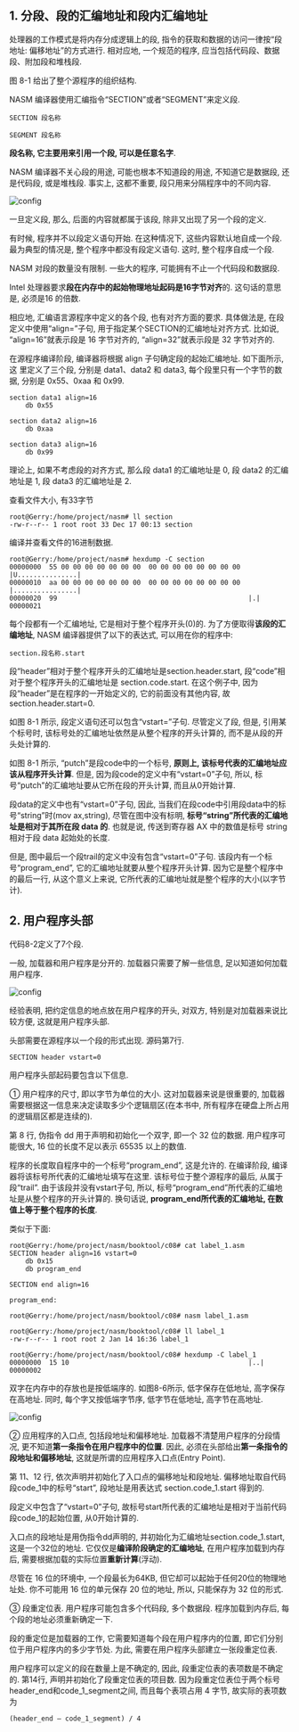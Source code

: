 ## 1. 分段、段的汇编地址和段内汇编地址

处理器的工作模式是将内存分成逻辑上的段, 指令的获取和数据的访问一律按“段地址: 偏移地址”的方式进行. 相对应地, 一个规范的程序, 应当包括代码段、数据段、附加段和堆栈段. 

图 8-1 给出了整个源程序的组织结构. 

NASM 编译器使用汇编指令“SECTION”或者“SEGMENT”来定义段. 

```
SECTION 段名称
```

```
SEGMENT 段名称
```

**段名称, 它主要用来引用一个段, 可以是任意名字**. 

NASM 编译器不关心段的用途, 可能也根本不知道段的用途, 不知道它是数据段, 还是代码段, 或是堆栈段. 事实上, 这都不重要, 段只用来分隔程序中的不同内容. 

![config](images/1.png)

一旦定义段, 那么, 后面的内容就都属于该段, 除非又出现了另一个段的定义. 

有时候, 程序并不以段定义语句开始. 在这种情况下, 这些内容默认地自成一个段. 最为典型的情况是, 整个程序中都没有段定义语句. 这时, 整个程序自成一个段. 

NASM 对段的数量没有限制. 一些大的程序, 可能拥有不止一个代码段和数据段. 

Intel 处理器要求**段在内存中的起始物理地址起码是16字节对齐**的. 这句话的意思是, 必须是16 的倍数. 

相应地, 汇编语言源程序中定义的各个段, 也有对齐方面的要求. 具体做法是, 在段定义中使用“align=”子句, 用于指定某个SECTION的汇编地址对齐方式. 比如说, “align=16”就表示段是 16 字节对齐的, “align=32”就表示段是 32 字节对齐的. 

在源程序编译阶段, 编译器将根据 align 子句确定段的起始汇编地址. 如下面所示, 这
里定义了三个段, 分别是 data1、data2 和 data3, 每个段里只有一个字节的数据, 分别是 0x55、0xaa 和 0x99. 

```
section data1 align=16
    db 0x55
    
section data2 align=16
    db 0xaa

section data3 align=16
    db 0x99
```

理论上, 如果不考虑段的对齐方式, 那么段 data1 的汇编地址是 0, 段 data2 的汇编地址是 1, 段 data3 的汇编地址是 2. 

查看文件大小, 有33字节

```
root@Gerry:/home/project/nasm# ll section
-rw-r--r-- 1 root root 33 Dec 17 00:13 section
```

编译并查看文件的16进制数据. 

```
root@Gerry:/home/project/nasm# hexdump -C section
00000000  55 00 00 00 00 00 00 00  00 00 00 00 00 00 00 00  |U...............|
00000010  aa 00 00 00 00 00 00 00  00 00 00 00 00 00 00 00  |................|
00000020  99                                                |.|
00000021
```

每个段都有一个汇编地址, 它是相对于整个程序开头(0)的. 为了方便取得**该段的汇编地址**, NASM 编译器提供了以下的表达式, 可以用在你的程序中: 

```
section.段名称.start
```

段“header”相对于整个程序开头的汇编地址是section.header.start, 段“code”相对于整个程序开头的汇编地址是 section.code.start. 在这个例子中, 因为段“header”是在程序的一开始定义的, 它的前面没有其他内容, 故 section.header.start=0. 

如图 8-1 所示, 段定义语句还可以包含“vstart=”子句. 尽管定义了段, 但是, 引用某个标号时, 该标号处的汇编地址依然是从整个程序的开头计算的, 而不是从段的开头处计算的. 

如图 8-1 所示, “putch”是段code中的一个标号, **原则上, 该标号代表的汇编地址应该从程序开头计算**. 但是, 因为段code的定义中有“vstart=0”子句, 所以, 标号“putch”的汇编地址要从它所在段的开头计算, 而且从0开始计算. 

段data的定义中也有“vstart=0”子句, 因此, 当我们在段code中引用段data中的标号“string”时(mov ax,string), 尽管在图中没有标明, **标号“string”所代表的汇编地址是相对于其所在段 data 的**. 也就是说, 传送到寄存器 AX 中的数值是标号 string 相对于段 data 起始处的长度. 

但是, 图中最后一个段trail的定义中没有包含“vstart=0”子句. 该段内有一个标号“program_end”, 它的汇编地址就要从整个程序开头计算. 因为它是整个程序中的最后一行, 从这个意义上来说, 它所代表的汇编地址就是整个程序的大小(以字节计). 

## 2. 用户程序头部

代码8-2定义了7个段. 

一般, 加载器和用户程序是分开的. 加载器只需要了解一些信息, 足以知道如何加载用户程序. 

![config](images/2.png)

经验表明, 把约定信息的地点放在用户程序的开头, 对双方, 特别是对加载器来说比较方便, 这就是用户程序头部. 

头部需要在源程序以一个段的形式出现. 源码第7行. 

```
SECTION header vstart=0
```

用户程序头部起码要包含以下信息. 

① 用户程序的尺寸, 即以字节为单位的大小. 这对加载器来说是很重要的, 加载器需要根据这一信息来决定读取多少个逻辑扇区(在本书中, 所有程序在硬盘上所占用的逻辑扇区都是连续的). 

第 8 行, 伪指令 dd 用于声明和初始化一个双字, 即一个 32 位的数据. 用户程序可能很大, 16 位的长度不足以表示 65535 以上的数值. 

程序的长度取自程序中的一个标号“program\_end”, 这是允许的. 在编译阶段, 编译器将该标号所代表的汇编地址填写在这里. 该标号位于整个源程序的最后, 从属于段“trail”. 由于该段并没有vstart子句, 所以, 标号“program\_end”所代表的汇编地址是从整个程序的开头计算的. 换句话说, **program_end所代表的汇编地址, 在数值上等于整个程序的长度**. 

类似于下面: 

```
root@Gerry:/home/project/nasm/booktool/c08# cat label_1.asm 
SECTION header align=16 vstart=0
    db 0x15
    db program_end
    
SECTION end align=16

program_end:

root@Gerry:/home/project/nasm/booktool/c08# nasm label_1.asm

root@Gerry:/home/project/nasm/booktool/c08# ll label_1
-rw-r--r-- 1 root root 2 Jan 14 16:36 label_1

root@Gerry:/home/project/nasm/booktool/c08# hexdump -C label_1
00000000  15 10                                             |..|
00000002

```

双字在内存中的存放也是按低端序的. 如图8-6所示, 低字保存在低地址, 高字保存在高地址. 同时, 每个字又按低端字节序, 低字节在低地址, 高字节在高地址. 

![config](images/12.png)

② 应用程序的入口点, 包括段地址和偏移地址. 加载器不清楚用户程序的分段情况, 更不知道**第一条指令在用户程序中的位置**. 因此, 必须在头部给出**第一条指令的段地址和偏移地址**, 这就是所谓的应用程序入口点(Entry Point). 

第 11、12 行, 依次声明并初始化了入口点的偏移地址和段地址. 偏移地址取自代码段code\_1中的标号“start”, 段地址是用表达式 section.code\_1.start 得到的. 

段定义中包含了“vstart=0”子句, 故标号start所代表的汇编地址是相对于当前代码段code\_1的起始位置, 从0开始计算的. 

入口点的段地址是用伪指令dd声明的, 并初始化为汇编地址section.code_1.start, 这是一个32位的地址. 它仅仅是**编译阶段确定的汇编地址**, 在用户程序加载到内存后, 需要根据加载的实际位置**重新计算**(浮动). 

尽管在 16 位的环境中, 一个段最长为64KB, 但它却可以起始于任何20位的物理地址处. 你不可能用 16 位的单元保存 20 位的地址, 所以, 只能保存为 32 位的形式. 

③ 段重定位表. 用户程序可能包含多个代码段, 多个数据段. 程序加载到内存后, 每个段的地址必须重新确定一下. 

段的重定位是加载器的工作, 它需要知道每个段在用户程序内的位置, 即它们分别位于用户程序内的多少字节处. 为此, 需要在用户程序头部建立一张段重定位表. 

用户程序可以定义的段在数量上是不确定的, 因此, 段重定位表的表项数是不确定的. 第14行, 声明并初始化了段重定位表的项目数. 因为段重定位表位于两个标号header\_end和code\_1_segment之间, 而且每个表项占用 4 字节, 故实际的表项数为

```
(header_end – code_1_segment) / 4
```